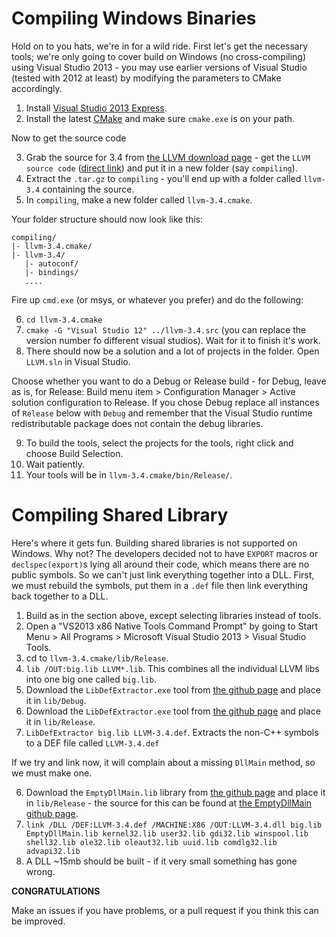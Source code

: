 Compiling Windows Binaries
===

Hold on to you hats, we're in for a wild ride. First let's get the necessary tools; we're only going to cover build on Windows (no cross-compiling) using Visual Studio 2013 - you may use earlier versions of Visual Studio (tested with 2012 at least) by modifying the parameters to CMake accordingly.

1. Install [Visual Studio 2013 Express](http://www.visualstudio.com/products/visual-studio-express-vs).
2. Install the latest [CMake](http://www.cmake.org/) and make sure `cmake.exe` is on your path.

Now to get the source code

3. Grab the source for 3.4 from [the LLVM download page](http://llvm.org/releases/download.html#3.4) - get the `LLVM source code` ([direct link](http://llvm.org/releases/3.4/llvm-3.4.src.tar.gz)) and put it in a new folder (say `compiling`).
4. Extract the `.tar.gz` to `compiling` - you'll end up with a folder called `llvm-3.4` containing the source.
5. In `compiling`, make a new folder called `llvm-3.4.cmake`.

Your folder structure should now look like this:

    compiling/
    |- llvm-3.4.cmake/
    |- llvm-3.4/
       |- autoconf/
       |- bindings/
       ....

Fire up `cmd.exe` (or msys, or whatever you prefer) and do the following:

6. `cd llvm-3.4.cmake`
7. `cmake -G "Visual Studio 12" ../llvm-3.4.src` (you can replace the version number fo different visual studios). Wait for it to finish it's work.
8. There should now be a solution and a lot of projects in the folder. Open `LLVM.sln` in Visual Studio.

Choose whether you want to do a Debug or Release build - for Debug, leave as is, for Release: Build menu item > Configuration Manager > Active solution configuration to Release. If you chose Debug replace all instances of `Release` below with `Debug` and remember that the Visual Studio runtime redistributable package does not contain the debug libraries.

9. To build the tools, select the projects for the tools, right click and choose Build Selection.
10. Wait patiently.
11. Your tools will be in `llvm-3.4.cmake/bin/Release/`.

Compiling Shared Library
===

Here's where it gets fun. Building shared libraries is not supported on Windows. Why not? The developers decided not to have `EXPORT` macros or `declspec(export)`s lying all around their code, which means there are no public symbols. So we can't just link everything together into a DLL. First, we must rebuild the symbols, put them in a `.def` file then link everything back together to a DLL.

1. Build as in the section above, except selecting libraries instead of tools.
2. Open a "VS2013 x86 Native Tools Command Prompt" by going to Start Menu > All Programs > Microsoft Visual Studio 2013 > Visual Studio Tools.
2. cd to `llvm-3.4.cmake/lib/Release`.
3. `lib /OUT:big.lib LLVM*.lib`. This combines all the individual LLVM libs into one big one called `big.lib`.
4. Download the `LibDefExtractor.exe` tool from [the github page](https://github.com/CRogers/LLVM-Windows-Binaries/tree/) and place it in `lib/Debug`.
4. Download the `LibDefExtractor.exe` tool from [the github page](https://github.com/CRogers/LLVM-Windows-Binaries/tree/) and place it in `lib/Release`.
5. `LibDefExtractor big.lib LLVM-3.4.def`. Extracts the non-C++ symbols to a DEF file called `LLVM-3.4.def`

If we try and link now, it will complain about a missing `DllMain` method, so we must make one.

6. Download the `EmptyDllMain.lib` library from [the github page](https://github.com/CRogers/LLVM-Windows-Binaries/tree/) and place it in `lib/Release` - the source for this can be found at [the EmptyDllMain github page](https://github.com/CRogers/EmptyDllMain/).
7. `link /DLL /DEF:LLVM-3.4.def /MACHINE:X86 /OUT:LLVM-3.4.dll big.lib EmptyDllMain.lib kernel32.lib user32.lib gdi32.lib winspool.lib shell32.lib ole32.lib oleaut32.lib uuid.lib comdlg32.lib advapi32.lib`
8. A DLL ~15mb should be built - if it very small something has gone wrong.

**CONGRATULATIONS**


Make an issues if you have problems, or a pull request if you think this can be improved.
